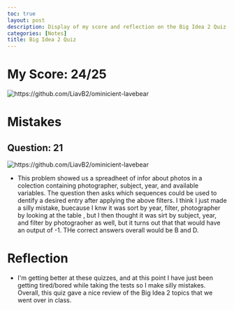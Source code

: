 ```yaml
---
toc: true
layout: post
description: Display of my score and reflection on the Big Idea 2 Quiz
categories: [Notes]
title: Big Idea 2 Quiz
---
```


# My Score: 24/25

![]({{site.baseurl}}/images/bi2.png "https://github.com/LiavB2/ominicient-lavebear")


# Mistakes

## Question: 21

![]({{site.baseurl}}/images/bi22.png "https://github.com/LiavB2/ominicient-lavebear")

- This problem showed us a spreadheet of infor about photos in a colection containing photographer, subject, year, and available variables. The question then asks which sequences could be used to dentify a desired entry after applying the above filters. I think I just made a silly mistake, buecause I knw it was sort by year, filter, photographer by looking at the table , but I then thought it was sirt by subject, year, and filter by photograoher as well, but it turns out that that would have an output of -1. THe correct answers overall would be B and D.

# Reflection
- I'm getting better at these quizzes, and at this point I have just been getting tired/bored while taking the tests so I make silly mistakes. Overall, this quiz gave a nice review of the Big Idea 2 topics that we went over in class.